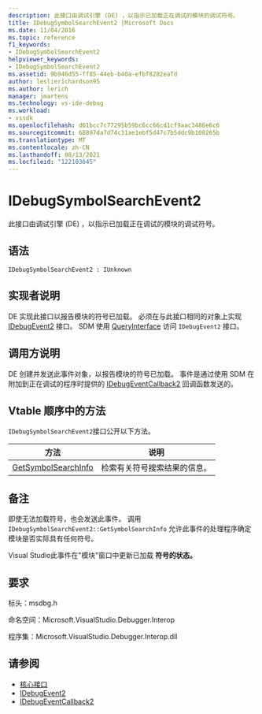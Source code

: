 ```yaml
---
description: 此接口由调试引擎 (DE) ，以指示已加载正在调试的模块的调试符号。
title: IDebugSymbolSearchEvent2 |Microsoft Docs
ms.date: 11/04/2016
ms.topic: reference
f1_keywords:
- IDebugSymbolSearchEvent2
helpviewer_keywords:
- IDebugSymbolSearchEvent2
ms.assetid: 9b946d55-ff85-44eb-b40a-efbf8282eafd
author: leslierichardson95
ms.author: lerich
manager: jmartens
ms.technology: vs-ide-debug
ms.workload:
- vssdk
ms.openlocfilehash: d61bcc7c77295b59bc6cc66cd1cf9aac3486e6c6
ms.sourcegitcommit: 68897da7d74c31ae1ebf5d47c7b5ddc9b108265b
ms.translationtype: MT
ms.contentlocale: zh-CN
ms.lasthandoff: 08/13/2021
ms.locfileid: "122103645"
---
```

# <a name="idebugsymbolsearchevent2"></a>IDebugSymbolSearchEvent2
此接口由调试引擎 (DE) ，以指示已加载正在调试的模块的调试符号。

## <a name="syntax"></a>语法

```
IDebugSymbolSearchEvent2 : IUnknown
```

## <a name="notes-for-implementers"></a>实现者说明
 DE 实现此接口以报告模块的符号已加载。 必须在与此接口相同的对象上实现 [IDebugEvent2](../../../extensibility/debugger/reference/idebugevent2.md) 接口。 SDM 使用 [QueryInterface](/cpp/atl/queryinterface) 访问 `IDebugEvent2` 接口。

## <a name="notes-for-callers"></a>调用方说明
 DE 创建并发送此事件对象，以报告模块的符号已加载。 事件是通过使用 SDM 在附加到正在调试的程序时提供的 [IDebugEventCallback2](../../../extensibility/debugger/reference/idebugeventcallback2.md) 回调函数发送的。

## <a name="methods-in-vtable-order"></a>Vtable 顺序中的方法
 `IDebugSymbolSearchEvent2`接口公开以下方法。

|方法|说明|
|------------|-----------------|
|[GetSymbolSearchInfo](../../../extensibility/debugger/reference/idebugsymbolsearchevent2-getsymbolsearchinfo.md)|检索有关符号搜索结果的信息。|

## <a name="remarks"></a>备注
 即使无法加载符号，也会发送此事件。 调用 `IDebugSymbolSearchEvent2::GetSymbolSearchInfo` 允许此事件的处理程序确定模块是否实际具有任何符号。

 Visual Studio此事件在"模块"窗口中更新已加载 **符号的状态。**

## <a name="requirements"></a>要求
 标头：msdbg.h

 命名空间：Microsoft.VisualStudio.Debugger.Interop

 程序集：Microsoft.VisualStudio.Debugger.Interop.dll

## <a name="see-also"></a>请参阅
- [核心接口](../../../extensibility/debugger/reference/core-interfaces.md)
- [IDebugEvent2](../../../extensibility/debugger/reference/idebugevent2.md)
- [IDebugEventCallback2](../../../extensibility/debugger/reference/idebugeventcallback2.md)

